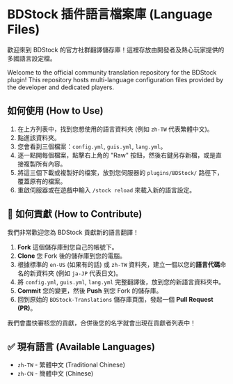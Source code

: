 # BDStock 插件語言檔案庫 (Language Files)

歡迎來到 BDStock 的官方社群翻譯儲存庫！這裡存放由開發者及熱心玩家提供的多國語言設定檔。

Welcome to the official community translation repository for the BDStock plugin! This repository hosts multi-language configuration files provided by the developer and dedicated players.


## 如何使用 (How to Use)

1.  在上方列表中，找到您想使用的語言資料夾 (例如 `zh-TW` 代表繁體中文)。
2.  點進該資料夾。
3.  您會看到三個檔案：`config.yml`, `guis.yml`, `lang.yml`。
4.  逐一點開每個檔案，點擊右上角的 "Raw" 按鈕，然後右鍵另存新檔，或是直接複製所有內容。
5.  將這三個下載或複製好的檔案，放到您伺服器的 `plugins/BDStock/` 路徑下，覆蓋原有的檔案。
6.  重啟伺服器或在遊戲中輸入 `/stock reload` 來載入新的語言設定。


## 🤝 如何貢獻 (How to Contribute)

我們非常歡迎您為 BDStock 貢獻新的語言翻譯！

1.  **Fork** 這個儲存庫到您自己的帳號下。
2.  **Clone** 您 Fork 後的儲存庫到您的電腦。
3.  根據標準的 `en-US` (如果有的話) 或 `zh-TW` 資料夾，建立一個以您的**語言代碼**命名的新資料夾 (例如 `ja-JP` 代表日文)。
4.  將 `config.yml`, `guis.yml`, `lang.yml` 完整翻譯後，放到您的新語言資料夾中。
5.  **Commit** 您的變更，然後 **Push** 到您 Fork 的儲存庫。
6.  回到原始的 `BDStock-Translations` 儲存庫頁面，發起一個 **Pull Request (PR)**。

我們會盡快審核您的貢獻，合併後您的名字就會出現在貢獻者列表中！


## ✅ 現有語言 (Available Languages)

* `zh-TW` - 繁體中文 (Traditional Chinese)
* `zh-CN` - 簡體中文 (Chinese)

